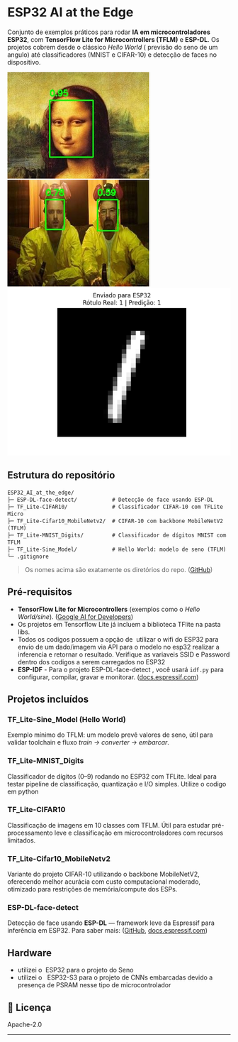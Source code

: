 

# ESP32 AI at the Edge

Conjunto de exemplos práticos para rodar **IA em microcontroladores ESP32**, com **TensorFlow Lite for Microcontrollers (TFLM)** e **ESP-DL**. Os projetos cobrem desde o clássico *Hello World* ( previsão do seno de um angulo) até classificadores (MNIST e CIFAR-10) e detecção de faces no dispositivo.

![Face Detection Result 1](ESP-DL-face-detect/examples/human_face_detect/main/imagens/results_exemplos/human_face_save.jpg)![Face Detection Result 2](ESP-DL-face-detect/examples/human_face_detect/main/imagens/results_exemplos/resultado.jpg)![MNIST Digit Inference Result](TF_Lite-MNIST_Digits/esp_mnist_digitos_wifi_ESPS3/esp_mnist_digitos_wifi/src/inference_result.png)
## Estrutura do repositório

```
ESP32_AI_at_the_edge/
├─ ESP-DL-face-detect/           # Detecção de face usando ESP-DL
├─ TF_Lite-CIFAR10/              # Classificador CIFAR-10 com TFLite Micro
├─ TF_Lite-Cifar10_MobileNetv2/  # CIFAR-10 com backbone MobileNetV2 (TFLM)
├─ TF_Lite-MNIST_Digits/         # Classificador de dígitos MNIST com TFLM
├─ TF_Lite-Sine_Model/           # Hello World: modelo de seno (TFLM)
└─ .gitignore
```

> Os nomes acima são exatamente os diretórios do repo. ([GitHub](https://github.com/vini-muchulski/ESP32_AI_at_the_edge))

## Pré-requisitos

* **TensorFlow Lite for Microcontrollers** (exemplos como o *Hello World/sine*). ([Google AI for Developers](https://ai.google.dev/edge/litert/microcontrollers/get_started))
* Os projetos em Tensorflow Lite já incluem a biblioteca TFlite na pasta libs.
* Todos os codigos possuem a opção de  utilizar o wifi do ESP32 para  envio de um dado/imagem via API para o modelo no esp32 realizar a inferencia e retornar o resultado. Verifique as variaveis SSID e Password dentro dos codigos a serem carregados no ESP32
* **ESP-IDF** - Para o projeto ESP-DL-face-detect , você usará `idf.py` para configurar, compilar, gravar e monitorar. ([docs.espressif.com](https://docs.espressif.com/projects/esp-idf/en/stable/esp32/api-guides/tools/idf-py.html))

##

## Projetos incluídos

### TF\_Lite-Sine\_Model (Hello World)

Exemplo mínimo do TFLM: um modelo prevê valores de seno, útil para validar toolchain e fluxo *train → converter → embarcar*.&#x20;

### TF\_Lite-MNIST\_Digits

Classificador de dígitos (0–9) rodando no ESP32 com TFLite. Ideal para testar pipeline de classificação, quantização e I/O simples. Utilize o codigo em python 

### TF_Lite-CIFAR10
Classificação de imagens em 10 classes com TFLM. Útil para estudar pré-processamento leve e classificação em microcontroladores com recursos limitados.

### TF_Lite-Cifar10_MobileNetv2
Variante do projeto CIFAR-10 utilizando o backbone MobileNetV2, oferecendo melhor acurácia com custo computacional moderado, otimizado para restrições de memória/compute dos ESPs.
### ESP-DL-face-detect

Detecção de face usando **ESP-DL** — framework leve da Espressif para inferência em ESP32. Para saber mais: ([GitHub](https://github.com/espressif/esp-dl), [docs.espressif.com](https://docs.espressif.com/projects/esp-dl/en/latest/getting_started/readme.html))

##

## Hardware

* utilizei o  ESP32 para o projeto do Seno
* utilizei o   ESP32-S3 para o projeto de CNNs embarcadas devido a presença de PSRAM nesse tipo de microcontrolador

##

## 📄 Licença

Apache-2.0

---
